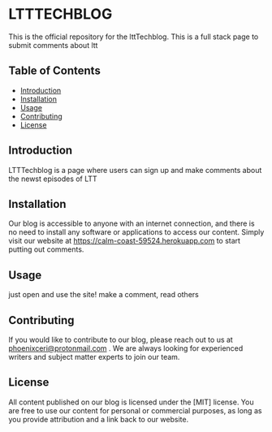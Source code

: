 # LTTTECHBLOG

This is the official repository for the lttTechblog. This is a full stack page to submit comments about ltt

## Table of Contents

- [Introduction](#introduction)
- [Installation](#installation)
- [Usage](#usage)
- [Contributing](#contributing)
- [License](#license)

## Introduction
LTTTechblog is a page where users can sign up and make comments about the newst episodes of LTT

## Installation

Our blog is accessible to anyone with an internet connection, and there is no need to install any software or applications to access our content. Simply visit our website at https://calm-coast-59524.herokuapp.com  to start putting out comments.

## Usage
just open and use the site!  make a comment, read others

## Contributing

If you would like to contribute to our blog, please reach out to us at phoenixceri@protonmail.com . We are always looking for experienced writers and subject matter experts to join our team.

## License

All content published on our blog is licensed under the [MIT] license. You are free to use our content for personal or commercial purposes, as long as you provide attribution and a link back to our website.
